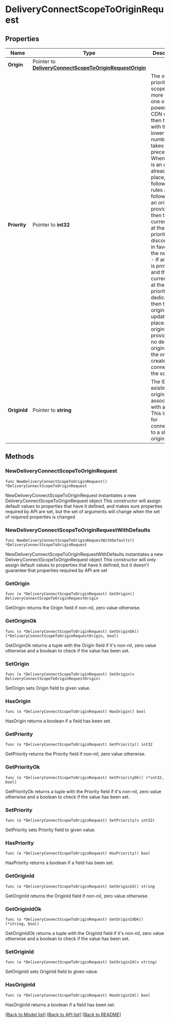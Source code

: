 # DeliveryConnectScopeToOriginRequest

## Properties

Name | Type | Description | Notes
------------ | ------------- | ------------- | -------------
**Origin** | Pointer to [**DeliveryConnectScopeToOriginRequestOrigin**](deliveryConnectScopeToOriginRequestOrigin.md) |  | [optional] 
**Priority** | Pointer to **int32** | The origin&#39;s priority to the scope  If more than one origin powers a CDN scope, then the one with the lower priority number takes higher precedence. When there is an origin already in place, the following rules are followed:  - If an origin ID is provided, then the current origin at that priority is disconnected in favor of the new one. - If an origin is provided and the current origin at the given priority is dedicated, then the origin is updated in place. - If an origin is provided and no dedicated origin exists, the origin is created and connected to the scope. | [optional] 
**OriginId** | Pointer to **string** | The ID of an existing origin to associate with a scope  This is useful for connecting to a shared origin. | [optional] 

## Methods

### NewDeliveryConnectScopeToOriginRequest

`func NewDeliveryConnectScopeToOriginRequest() *DeliveryConnectScopeToOriginRequest`

NewDeliveryConnectScopeToOriginRequest instantiates a new DeliveryConnectScopeToOriginRequest object
This constructor will assign default values to properties that have it defined,
and makes sure properties required by API are set, but the set of arguments
will change when the set of required properties is changed

### NewDeliveryConnectScopeToOriginRequestWithDefaults

`func NewDeliveryConnectScopeToOriginRequestWithDefaults() *DeliveryConnectScopeToOriginRequest`

NewDeliveryConnectScopeToOriginRequestWithDefaults instantiates a new DeliveryConnectScopeToOriginRequest object
This constructor will only assign default values to properties that have it defined,
but it doesn't guarantee that properties required by API are set

### GetOrigin

`func (o *DeliveryConnectScopeToOriginRequest) GetOrigin() DeliveryConnectScopeToOriginRequestOrigin`

GetOrigin returns the Origin field if non-nil, zero value otherwise.

### GetOriginOk

`func (o *DeliveryConnectScopeToOriginRequest) GetOriginOk() (*DeliveryConnectScopeToOriginRequestOrigin, bool)`

GetOriginOk returns a tuple with the Origin field if it's non-nil, zero value otherwise
and a boolean to check if the value has been set.

### SetOrigin

`func (o *DeliveryConnectScopeToOriginRequest) SetOrigin(v DeliveryConnectScopeToOriginRequestOrigin)`

SetOrigin sets Origin field to given value.

### HasOrigin

`func (o *DeliveryConnectScopeToOriginRequest) HasOrigin() bool`

HasOrigin returns a boolean if a field has been set.

### GetPriority

`func (o *DeliveryConnectScopeToOriginRequest) GetPriority() int32`

GetPriority returns the Priority field if non-nil, zero value otherwise.

### GetPriorityOk

`func (o *DeliveryConnectScopeToOriginRequest) GetPriorityOk() (*int32, bool)`

GetPriorityOk returns a tuple with the Priority field if it's non-nil, zero value otherwise
and a boolean to check if the value has been set.

### SetPriority

`func (o *DeliveryConnectScopeToOriginRequest) SetPriority(v int32)`

SetPriority sets Priority field to given value.

### HasPriority

`func (o *DeliveryConnectScopeToOriginRequest) HasPriority() bool`

HasPriority returns a boolean if a field has been set.

### GetOriginId

`func (o *DeliveryConnectScopeToOriginRequest) GetOriginId() string`

GetOriginId returns the OriginId field if non-nil, zero value otherwise.

### GetOriginIdOk

`func (o *DeliveryConnectScopeToOriginRequest) GetOriginIdOk() (*string, bool)`

GetOriginIdOk returns a tuple with the OriginId field if it's non-nil, zero value otherwise
and a boolean to check if the value has been set.

### SetOriginId

`func (o *DeliveryConnectScopeToOriginRequest) SetOriginId(v string)`

SetOriginId sets OriginId field to given value.

### HasOriginId

`func (o *DeliveryConnectScopeToOriginRequest) HasOriginId() bool`

HasOriginId returns a boolean if a field has been set.


[[Back to Model list]](../README.md#documentation-for-models) [[Back to API list]](../README.md#documentation-for-api-endpoints) [[Back to README]](../README.md)


